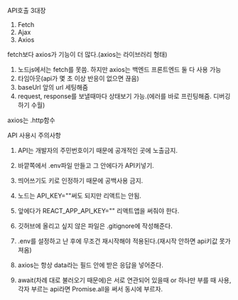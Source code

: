 API호출 3대장
1. Fetch
2. Ajax
3. Axios

fetch보다 axios가 기능이 더 많다.(axios는 라이브러리 형태)
1. 노드js에서는 fetch를 못씀. 하지만 axios는 백엔드 프론트엔드 둘 다 사용 가능
2. 타임아웃(api가 몇 초 이상 반응이 없으면 끊음)
3. baseUrl 앞의 url 세팅해줌
4. request, response를 보낼때마다 상태보기 가능.(에러를 바로 프린팅해줌. 디버깅하기 수월)

axios는 .http함수

API 사용시 주의사항
1. API는 개발자의 주민번호이기 때문에 공개적인 곳에 노출금지.
2. 바깥쪽에서 .env파일 만들고 그 안에다가 API키넣기.
3. 띄어쓰기도 키로 인정하기 때문에 공백사용 금지.
4. 노드는 API_KEY=""써도 되지만 리액트는 안됨.
5. 앞에다가 REACT_APP_API_KEY="" 리액트앱을 써줘야 한다.
6. 깃허브에 올리고 싶지 않은 파일은 .gitignore에 작성해준다.
7. .env를 설정하고 난 후에 무조건 재시작해야 적용된다.(재시작 안하면 api키값 못가져옴)

1. axios는 항상 data라는 필드 안에 받은 응답을 넣어준다.
2. await(차례 대로 불러오기 때문에)은 서로 연관되어 있을때 or 하나만 부를 때 사용, 
   각자 부르는 api라면 Promise.all을 써서 동시에 부르자.